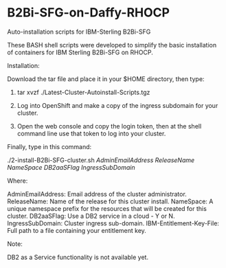 # B2Bi-SFG-on-Daffy-RHOCP
Auto-installation scripts for IBM-Sterling B2Bi-SFG

These BASH shell scripts were developed to simplify the basic installation of containers for IBM Sterling B2Bi-SFG on RHOCP.

Installation:

Download the tar file and place it in your $HOME directory, then type:

1. tar xvzf ./Latest-Cluster-Autoinstall-Scripts.tgz

2. Log into OpenShift and make a copy of the ingress subdomain for your cluster.

3. Open the web console and copy the login token, then at the shell command line use that token to log into your cluster. 

Finally, type in this command:

./2-install-B2Bi-SFG-cluster.sh _AdminEmailAddress_ _ReleaseName_ _NameSpace_ _DB2aaSFlag_ _IngressSubDomain_ _<IBM-Entitlement-Key-File>_
  
Where:
  
  AdminEmailAddress:        Email address of the cluster administrator.
  ReleaseName:              Name of the release for this cluster install.
  NameSpace:                A unique namespace prefix for the resources that will be created for this cluster.
  DB2aaSFlag:               Use a DB2 service in a cloud - Y or N.
  IngressSubDomain:         Cluster ingress sub-domain.
  IBM-Entitlement-Key-File: Full path to a file containing your entitlement key.

  Note:
  
  DB2 as a Service functionality is not available yet.
  
